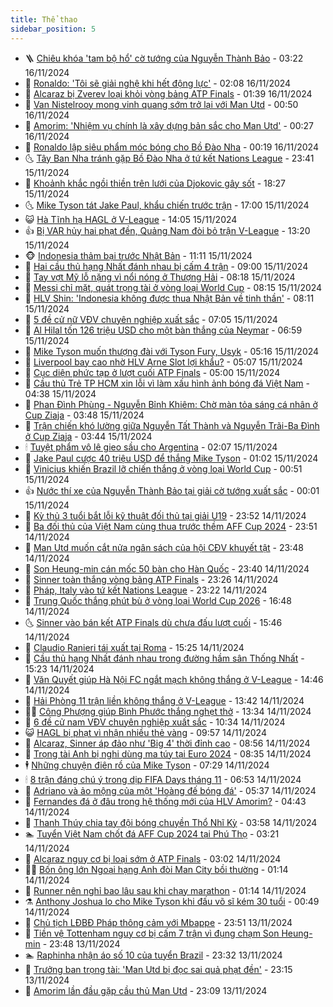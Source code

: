 ```yaml
---
title: Thể thao
sidebar_position: 5
---
```


<!-- vnexpress-the-thao:START -->
- 🪜 [Chiêu khóa &#39;tam bộ hổ&#39; cờ tướng của Nguyễn Thành Bảo](https://vnexpress.net/chieu-khoa-tam-bo-ho-co-tuong-cua-nguyen-thanh-bao-4816701.html) - 03:22 16/11/2024
- 🦩 [Ronaldo: &#39;Tôi sẽ giải nghệ khi hết động lực&#39;](https://vnexpress.net/ronaldo-toi-se-giai-nghe-khi-het-dong-luc-4816707.html) - 02:08 16/11/2024
- 🧰 [Alcaraz bị Zverev loại khỏi vòng bảng ATP Finals](https://vnexpress.net/alcaraz-bi-zverev-loai-khoi-vong-bang-atp-finals-4816719.html) - 01:39 16/11/2024
- 🤗 [Van Nistelrooy mong vinh quang sớm trở lại với Man Utd](https://vnexpress.net/van-nistelrooy-mong-vinh-quang-som-tro-lai-voi-man-utd-4816683.html) - 00:50 16/11/2024
- 🥳 [Amorim: &#39;Nhiệm vụ chính là xây dựng bản sắc cho Man Utd&#39;](https://vnexpress.net/amorim-nhiem-vu-chinh-la-xay-dung-ban-sac-cho-man-utd-4816680.html) - 00:27 16/11/2024
- 🦣 [Ronaldo lập siêu phẩm móc bóng cho Bồ Đào Nha](https://vnexpress.net/ronaldo-lap-sieu-pham-moc-bong-cho-bo-dao-nha-4816676.html) - 00:19 16/11/2024
- 🌜 [Tây Ban Nha tránh gặp Bồ Đào Nha ở tứ kết Nations League](https://vnexpress.net/tay-ban-nha-tranh-gap-bo-dao-nha-o-tu-ket-nations-league-4816681.html) - 23:41 15/11/2024
- 🫶 [Khoảnh khắc ngồi thiền trên lưới của Djokovic gây sốt](https://vnexpress.net/khoanh-khac-ngoi-thien-tren-luoi-cua-djokovic-gay-sot-4816619.html) - 18:27 15/11/2024
- 🌜 [Mike Tyson tát Jake Paul, khẩu chiến trước trận](https://vnexpress.net/mike-tyson-tat-jake-paul-khau-chien-truoc-tran-4816572.html) - 17:00 15/11/2024
- 😺 [Hà Tĩnh hạ HAGL ở V-League](https://vnexpress.net/ha-tinh-ha-hagl-o-v-league-4816641.html) - 14:05 15/11/2024
- 👍 [Bị VAR hủy hai phạt đền, Quảng Nam đòi bỏ trận V-League](https://vnexpress.net/bi-var-huy-hai-phat-den-quang-nam-doi-bo-tran-v-league-4816637.html) - 13:20 15/11/2024
- 🐵 [Indonesia thảm bại trước Nhật Bản](https://vnexpress.net/indonesia-tham-bai-truoc-nhat-ban-4816609-tong-thuat.html) - 11:11 15/11/2024
- 💫 [Hai cầu thủ hạng Nhất đánh nhau bị cấm 4 trận](https://vnexpress.net/hai-cau-thu-hang-nhat-danh-nhau-bi-cam-4-tran-4816523.html) - 09:00 15/11/2024
- 🦆 [Tay vợt Mỹ lỗ nặng vì nổi nóng ở Thượng Hải](https://vnexpress.net/tay-vot-my-lo-nang-vi-noi-nong-o-thuong-hai-4816503.html) - 08:18 15/11/2024
- 🙉 [Messi chỉ mặt, quát trọng tài ở vòng loại World Cup](https://vnexpress.net/messi-chi-mat-quat-trong-tai-o-vong-loai-world-cup-4816471.html) - 08:15 15/11/2024
- 📝 [HLV Shin: &#39;Indonesia không được thua Nhật Bản về tinh thần&#39;](https://vnexpress.net/hlv-shin-indonesia-khong-duoc-thua-nhat-ban-ve-tinh-than-4816490.html) - 08:11 15/11/2024
- 💯 [5 đề cử nữ VĐV chuyên nghiệp xuất sắc](https://vnexpress.net/5-de-cu-nu-vdv-chuyen-nghiep-xuat-sac-4816150.html) - 07:05 15/11/2024
- 🌈 [Al Hilal tốn 126 triệu USD cho một bàn thắng của Neymar](https://vnexpress.net/al-hilal-ton-126-trieu-usd-cho-mot-ban-thang-cua-neymar-4816069.html) - 06:59 15/11/2024
- 🦩 [Mike Tyson muốn thượng đài với Tyson Fury, Usyk](https://vnexpress.net/mike-tyson-muon-thuong-dai-voi-tyson-fury-usyk-4816258.html) - 05:16 15/11/2024
- 🐲 [Liverpool bay cao nhờ HLV Arne Slot lợi khẩu?](https://vnexpress.net/liverpool-bay-cao-nho-hlv-arne-slot-loi-khau-4816012.html) - 05:07 15/11/2024
- 🌁 [Cục diện phức tạp ở lượt cuối ATP Finals](https://vnexpress.net/cuc-dien-phuc-tap-o-luot-cuoi-atp-finals-4816259.html) - 05:00 15/11/2024
- 💯 [Cầu thủ Trẻ TP HCM xin lỗi vì làm xấu hình ảnh bóng đá Việt Nam](https://vnexpress.net/cau-thu-tre-tp-hcm-xin-loi-vi-lam-xau-hinh-anh-bong-da-viet-nam-4816302.html) - 04:38 15/11/2024
- 🌝 [Phan Đình Phùng - Nguyễn Bỉnh Khiêm: Chờ màn tỏa sáng cá nhân ở Cup Ziaja](https://vnexpress.net/phan-dinh-phung-nguyen-binh-khiem-cho-man-toa-sang-ca-nhan-o-cup-ziaja-4816211.html) - 03:48 15/11/2024
- 🤖 [Trận chiến khó lường giữa Nguyễn Tất Thành và Nguyễn Trãi-Ba Đình ở Cup Ziaja](https://vnexpress.net/tran-chien-kho-luong-giua-nguyen-tat-thanh-va-nguyen-trai-ba-dinh-o-cup-ziaja-4816210.html) - 03:44 15/11/2024
- 🕯 [Tuyệt phẩm vô lê gieo sầu cho Argentina](https://vnexpress.net/tuyet-pham-vo-le-gieo-sau-cho-argentina-4816249.html) - 02:07 15/11/2024
- 🧰 [Jake Paul cược 40 triệu USD để thắng Mike Tyson](https://vnexpress.net/jake-paul-cuoc-40-trieu-usd-de-thang-mike-tyson-4816233.html) - 01:02 15/11/2024
- 🥳 [Vinicius khiến Brazil lỡ chiến thắng ở vòng loại World Cup](https://vnexpress.net/vinicius-khien-brazil-lo-chien-thang-o-vong-loai-world-cup-4816222.html) - 00:51 15/11/2024
- 👍 [Nước thí xe của Nguyễn Thành Bảo tại giải cờ tướng xuất sắc](https://vnexpress.net/nuoc-thi-xe-cua-nguyen-thanh-bao-tai-giai-co-tuong-xuat-sac-4816219.html) - 00:01 15/11/2024
- 💪 [Kỳ thủ 3 tuổi bắt lỗi kỹ thuật đối thủ tại giải U19](https://vnexpress.net/ky-thu-3-tuoi-bat-loi-ky-thuat-doi-thu-tai-giai-u19-4816077.html) - 23:52 14/11/2024
- 👹 [Ba đối thủ của Việt Nam cùng thua trước thềm AFF Cup 2024](https://vnexpress.net/ba-doi-thu-cua-viet-nam-cung-thua-truoc-them-aff-cup-2024-4816207.html) - 23:51 14/11/2024
- 🧰 [Man Utd muốn cắt nửa ngân sách của hội CĐV khuyết tật](https://vnexpress.net/man-utd-muon-cat-nua-ngan-sach-cua-hoi-cdv-khuyet-tat-4816215.html) - 23:48 14/11/2024
- 🚀 [Son Heung-min cán mốc 50 bàn cho Hàn Quốc](https://vnexpress.net/son-heung-min-can-moc-50-ban-cho-han-quoc-4816208.html) - 23:40 14/11/2024
- 🎃 [Sinner toàn thắng vòng bảng ATP Finals](https://vnexpress.net/sinner-toan-thang-vong-bang-atp-finals-4816213.html) - 23:26 14/11/2024
- 🧰 [Pháp, Italy vào tứ kết Nations League](https://vnexpress.net/phap-italy-vao-tu-ket-nations-league-4816220.html) - 23:22 14/11/2024
- 👀 [Trung Quốc thắng phút bù ở vòng loại World Cup 2026](https://vnexpress.net/trung-quoc-thang-phut-bu-o-vong-loai-world-cup-2026-4816198.html) - 16:48 14/11/2024
- 🌜 [Sinner vào bán kết ATP Finals dù chưa đấu lượt cuối](https://vnexpress.net/sinner-vao-ban-ket-atp-finals-du-chua-dau-luot-cuoi-4816192.html) - 15:46 14/11/2024
- 🫶 [Claudio Ranieri tái xuất tại Roma](https://vnexpress.net/claudio-ranieri-tai-xuat-tai-roma-4816188.html) - 15:25 14/11/2024
- 🦄 [Cầu thủ hạng Nhất đánh nhau trong đường hầm sân Thống Nhất](https://vnexpress.net/cau-thu-hang-nhat-danh-nhau-trong-duong-ham-san-thong-nhat-4816190.html) - 15:23 14/11/2024
- 🥳 [Văn Quyết giúp Hà Nội FC ngắt mạch không thắng ở V-League](https://vnexpress.net/van-quyet-giup-ha-noi-fc-ngat-mach-khong-thang-o-v-league-4816079.html) - 14:46 14/11/2024
- 🐲 [Hải Phòng 11 trận liền không thắng ở V-League](https://vnexpress.net/hai-phong-11-tran-lien-khong-thang-o-v-league-4816157.html) - 13:42 14/11/2024
- 🧑‍🏫 [Công Phượng giúp Bình Phước thắng nghẹt thở](https://vnexpress.net/cong-phuong-giup-binh-phuoc-thang-nghet-tho-4816168.html) - 13:34 14/11/2024
- 🤔 [6 đề cử nam VĐV chuyên nghiệp xuất sắc](https://vnexpress.net/6-de-cu-nam-vdv-chuyen-nghiep-xuat-sac-4816036.html) - 10:34 14/11/2024
- 😺 [HAGL bị phạt vì nhận nhiều thẻ vàng](https://vnexpress.net/hagl-bi-phat-vi-nhan-nhieu-the-vang-4816111.html) - 09:57 14/11/2024
- 💪 [Alcaraz, Sinner áp đảo như &#39;Big 4&#39; thời đỉnh cao](https://vnexpress.net/alcaraz-sinner-ap-dao-nhu-big-4-thoi-dinh-cao-4816087.html) - 08:56 14/11/2024
- 💼 [Trọng tài Anh bị nghi dùng ma túy tại Euro 2024](https://vnexpress.net/trong-tai-anh-bi-nghi-dung-ma-tuy-tai-euro-2024-4816030.html) - 08:35 14/11/2024
- 🕴 [Những chuyện điên rồ của Mike Tyson](https://vnexpress.net/nhung-chuyen-dien-ro-cua-mike-tyson-4815759.html) - 07:29 14/11/2024
- 🕯 [8 trận đáng chú ý trong dịp FIFA Days tháng 11](https://vnexpress.net/8-tran-dang-chu-y-trong-dip-fifa-days-thang-11-4815961.html) - 06:53 14/11/2024
- 📝 [Adriano và ảo mộng của một &#39;Hoàng đế bóng đá&#39;](https://vnexpress.net/adriano-va-ao-mong-cua-mot-hoang-de-bong-da-4815519.html) - 05:37 14/11/2024
- 🧐 [Fernandes đá ở đâu trong hệ thống mới của HLV Amorim?](https://vnexpress.net/fernandes-da-o-dau-trong-he-thong-moi-cua-hlv-amorim-4815845.html) - 04:43 14/11/2024
- 🙉 [Thanh Thúy chia tay đội bóng chuyền Thổ Nhĩ Kỳ](https://vnexpress.net/thanh-thuy-chia-tay-doi-bong-chuyen-tho-nhi-ky-4815871.html) - 03:58 14/11/2024
- 🏊 [Tuyển Việt Nam chốt đá AFF Cup 2024 tại Phú Thọ](https://vnexpress.net/tuyen-viet-nam-chot-da-aff-cup-2024-tai-phu-tho-4815863.html) - 03:21 14/11/2024
- 🌊 [Alcaraz nguy cơ bị loại sớm ở ATP Finals](https://vnexpress.net/alcaraz-nguy-co-bi-loai-som-o-atp-finals-4815857.html) - 03:02 14/11/2024
- 👨‍🏫 [Bốn ông lớn Ngoại hạng Anh đòi Man City bồi thường](https://vnexpress.net/bon-ong-lon-ngoai-hang-anh-doi-man-city-boi-thuong-4815788.html) - 01:14 14/11/2024
- 🥷 [Runner nên nghỉ bao lâu sau khi chạy marathon](https://vnexpress.net/runner-nen-nghi-bao-lau-sau-khi-chay-marathon-4813614.html) - 01:14 14/11/2024
- ⚗️ [Anthony Joshua lo cho Mike Tyson khi đấu võ sĩ kém 30 tuổi](https://vnexpress.net/anthony-joshua-lo-cho-mike-tyson-khi-dau-vo-si-kem-30-tuoi-4815795.html) - 00:49 14/11/2024
- 🌮 [Chủ tịch LĐBĐ Pháp thông cảm với Mbappe](https://vnexpress.net/chu-tich-ldbd-phap-thong-cam-voi-mbappe-4815771.html) - 23:51 13/11/2024
- 🤩 [Tiền vệ Tottenham nguy cơ bị cấm 7 trận vì đụng chạm Son Heung-min](https://vnexpress.net/tien-ve-tottenham-nguy-co-bi-cam-7-tran-vi-dung-cham-son-heung-min-4815793.html) - 23:48 13/11/2024
- 🏊 [Raphinha nhận áo số 10 của tuyển Brazil](https://vnexpress.net/raphinha-nhan-ao-so-10-cua-tuyen-brazil-4815776.html) - 23:32 13/11/2024
- 🐎 [Trưởng ban trọng tài: &#39;Man Utd bị đọc sai quả phạt đền&#39;](https://vnexpress.net/truong-ban-trong-tai-man-utd-bi-doc-sai-qua-phat-den-4815779.html) - 23:15 13/11/2024
- 💫 [Amorim lần đầu gặp cầu thủ Man Utd](https://vnexpress.net/amorim-lan-dau-gap-cau-thu-man-utd-4815782.html) - 23:09 13/11/2024<!-- vnexpress-the-thao:END -->
